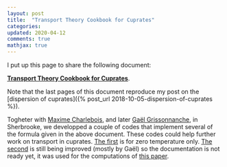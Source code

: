 ```yaml
---
layout: post
title:  "Transport Theory Cookbook for Cuprates"
categories:
updated: 2020-04-12
comments: true
mathjax: true
---
```


I put up this page to share the following document:

[**Transport Theory Cookbook for Cuprates**](https://github.com/simonverret/transport_cookbook/blob/master/cookbook.pdf).

Note that the last pages of this document reproduce my post on the [dispersion of cuprates]({% post_url 2018-10-05-dispersion-of-cuprates %}).

Togheter with [Maxime Charlebois](https://scholar.google.ca/citations?user=f-jMRJkAAAAJ&hl=en), and later [Gaël Grissonnanche](https://scholar.google.fr/citations?user=jC912LAAAAAJ&hl=fr), in Sherbrooke, we developped a couple of codes that implement several of the formula given in the above document. These codes could help further work on transport in cuprates. [The first](https://github.com/simonverret/transportBuddy) is for zero temperature only. [The second](https://github.com/gaelgrissonnanche/cuprates_transport) is still being improved (mostly by Gaël) so the documentation is not ready yet, it was used for the computations of [this paper](https://arxiv.org/abs/2004.01725).
